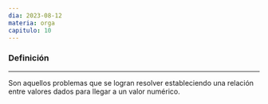 ```yaml
---
dia: 2023-08-12
materia: orga
capitulo: 10
---
```

### Definición
---
Son aquellos problemas que se logran resolver estableciendo una relación entre valores dados para llegar a un valor numérico.